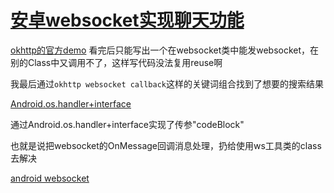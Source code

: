 # [安卓websocket实现聊天功能](/2020/01/android_websocket.md)

[okhttp的官方demo](https://github.com/square/okhttp/blob/master/samples/guide/src/main/java/okhttp3/recipes/WebSocketEcho.java)
看完后只能写出一个在websocket类中能发websocket，在别的Class中又调用不了，这样写代码没法复用reuse啊

我最后通过`okhttp websocket callback`这样的关键词组合找到了想要的搜索结果

[Android.os.handler+interface](https://github.com/fedepaol/websocket-sample/blob/master/app/src/main/java/com/whiterabbit/websocketsample/websocket/ServerConnection.java)

通过Android.os.handler+interface实现了传参"codeBlock"

也就是说把websocket的OnMessage回调消息处理，扔给使用ws工具类的class去解决

[android websocket](https://fedepaol.github.io/blog/2017/04/30/android-okhttp-and-websockets/)